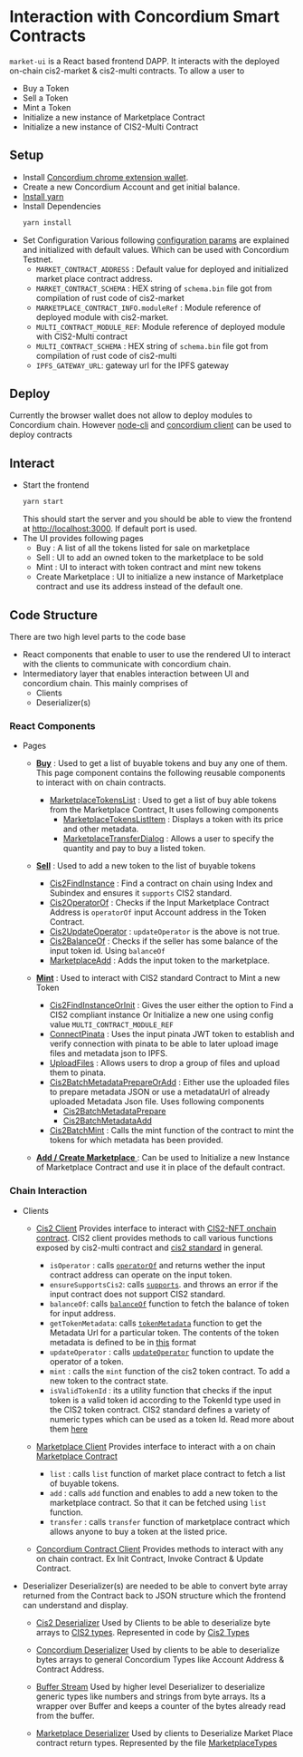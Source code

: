 # Interaction with Concordium Smart Contracts

`market-ui` is a React based frontend DAPP. It interacts with the deployed on-chain cis2-market & cis2-multi contracts. To allow a user to

- Buy a Token
- Sell a Token
- Mint a Token
- Initialize a new instance of Marketplace Contract
- Initialize a new instance of CIS2-Multi Contract

## Setup

- Install [Concordium chrome extension wallet](https://github.com/Concordium/concordium-browser-wallet/tree/main/packages/browser-wallet).
- Create a new Concordium Account and get initial balance.
- [Install yarn](https://classic.yarnpkg.com/lang/en/docs/install/#debian-stable)
- Install Dependencies
  ```bash
  yarn install
  ```
- Set Configuration
  Various following [configuration params](./src/Constants.ts) are explained and initialized with default values. Which can be used with Concordium Testnet.
  - `MARKET_CONTRACT_ADDRESS` : Default value for deployed and initialized market place contract address.
  - `MARKET_CONTRACT_SCHEMA` : HEX string of `schema.bin` file got from compilation of rust code of cis2-market
  - `MARKETPLACE_CONTRACT_INFO.moduleRef` : Module reference of deployed module with cis2-market.
  - `MULTI_CONTRACT_MODULE_REF`: Module reference of deployed module with CIS2-Multi contract
  - `MULTI_CONTRACT_SCHEMA` : HEX string of `schema.bin` file got from compilation of rust code of cis2-multi
  - `IPFS_GATEWAY_URL`: gateway url for the IPFS gateway

## Deploy

Currently the browser wallet does not allow to deploy modules to Concordium chain. However [node-cli](https://github.com/chainorders/concordium-contracts-node-cli) and [concordium client](https://github.com/chainorders/concordium-contracts/tree/main/concordium-client) can be used to deploy contracts

## Interact

- Start the frontend
  ```bash
  yarn start
  ```
  This should start the server and you should be able to view the frontend at [http://localhost:3000](http://localhost:3000). If default port is used.
- The UI provides following pages
  - Buy : A list of all the tokens listed for sale on marketplace
  - Sell : UI to add an owned token to the marketplace to be sold
  - Mint : UI to interact with token contract and mint new tokens
  - Create Marketplace : UI to initialize a new instance of Marketplace contract and use its address instead of the default one.

## Code Structure

There are two high level parts to the code base

- React components that enable to user to use the rendered UI to interact with the clients to communicate with concordium chain.
- Intermediatory layer that enables interaction between UI and concordium chain. This mainly comprises of
  - Clients
  - Deserializer(s)

### React Components

- Pages

  - [**Buy**](./src/pages/BuyPage.tsx) :
    Used to get a list of buyable tokens and buy any one of them. This page component contains the following reusable components to interact with on chain contracts.

    - [MarketplaceTokensList](./src/components/MarketplaceTokensList.tsx) : Used to get a list of buy able tokens from the Marketplace Contract, It uses following components
      - [MarketplaceTokensListItem](./src/components/MarketplaceTokensListItem.tsx) : Displays a token with its price and other metadata.
      - [MarketplaceTransferDialog](./src/components/MarketplaceTransferDialog.tsx) : Allows a user to specify the quantity and pay to buy a listed token.

  - [**Sell**](./src/pages/SellPage.tsx) :
    Used to add a new token to the list of buyable tokens

    - [Cis2FindInstance](./src/components/Cis2FindInstance.tsx) : Find a contract on chain using Index and Subindex and ensures it `supports` CIS2 standard.
    - [Cis2OperatorOf](./src/components/Cis2OperatorOf.tsx) : Checks if the Input Marketplace Contract Address is `operatorOf` input Account address in the Token Contract.
    - [Cis2UpdateOperator](./src/components/Cis2UpdateOperator.tsx) : `updateOperator` is the above is not true.
    - [Cis2BalanceOf](./src/components/Cis2BalanceOf.tsx) : Checks if the seller has some balance of the input token id. Using `balanceOf`
    - [MarketplaceAdd](./src/components/MarketplaceAdd.tsx) : Adds the input token to the marketplace.

  - [**Mint**](./src/pages/MintPage.tsx) :
    Used to interact with CIS2 standard Contract to Mint a new Token

    - [Cis2FindInstanceOrInit](./src/components/Cis2FindInstanceOrInit.tsx) : Gives the user either the option to Find a CIS2 compliant instance Or Initialize a new one using config value `MULTI_CONTRACT_MODULE_REF`
    - [ConnectPinata](./src/components/ConnectPinata.tsx) : Uses the input pinata JWT token to establish and verify connection with pinata to be able to later upload image files and metadata json to IPFS.
    - [UploadFiles](./src/components/ui/UploadFiles.tsx) : Allows users to drop a group of files and upload them to pinata.
    - [Cis2BatchMetadataPrepareOrAdd](./src/components/Cis2BatchMetadataPrepareOrAdd.tsx) : Either use the uploaded files to prepare metadata JSON or use a metadataUrl of already uploaded Metadata Json file. Uses following components
      - [Cis2BatchMetadataPrepare](./src/components/Cis2BatchMetadataPrepare.tsx)
      - [Cis2BatchMetadataAdd](./src/components/Cis2BatchMetadataAdd.tsx)
    - [Cis2BatchMint](./src/components/Cis2BatchMint.tsx) : Calls the mint function of the contract to mint the tokens for which metadata has been provided.

  - [**Add / Create Marketplace** ](./src/pages/ContractFindInstanceOrInit.tsx) :
    Can be used to Initialize a new Instance of Marketplace Contract and use it in place of the default contract.

### Chain Interaction

- Clients

  - [Cis2 Client](./src/models/Cis2Client.ts)
    Provides interface to interact with [CIS2-NFT onchain contract](https://proposals.concordium.software/CIS/cis-2.html).
    CIS2 client provides methods to call various functions exposed by cis2-multi contract and [cis2 standard](https://proposals.concordium.software/CIS/cis-2.html) in general.

    - `isOperator` : calls [`operatorOf`](https://proposals.concordium.software/CIS/cis-2.html#operatorof) and returns wether the input contract address can operate on the input token.
    - `ensureSupportsCis2`: calls [`supports`](https://proposals.concordium.software/CIS/cis-0.html#supports). and throws an error if the input contract does not support CIS2 standard.
    - `balanceOf`: calls [`balanceOf`](https://proposals.concordium.software/CIS/cis-2.html#balanceof) function to fetch the balance of token for input address.
    - `getTokenMetadata`: calls [`tokenMetadata`](https://proposals.concordium.software/CIS/cis-2.html#tokenmetadata) function to get the Metadata Url for a particular token. The contents of the token metadata is defined to be in [this](https://proposals.concordium.software/CIS/cis-2.html#example-token-metadata-fungible) format
    - `updateOperator` : calls [`updateOperator`](https://proposals.concordium.software/CIS/cis-2.html#updateoperator) function to update the operator of a token.
    - `mint` : calls the `mint` function of the cis2 token contract. To add a new token to the contract state.
    - `isValidTokenId` : its a utility function that checks if the input token is a valid token id according to the TokenId type used in the CIS2 token contract. CIS2 standard defines a variety of numeric types which can be used as a token Id. Read more about them [here](https://proposals.concordium.software/CIS/cis-2.html#tokenid)

  - [Marketplace Client](./src/models/Cis2Client.ts)
    Provides interface to interact with a on chain [Marketplace Contract](../cis2-market/)

    - `list` : calls `list` function of market place contract to fetch a list of buyable tokens.
    - `add` : calls `add` function and enables to add a new token to the marketplace contract. So that it can be fetched using `list` function.
    - `transfer` : calls `transfer` function of marketplace contract which allows anyone to buy a token at the listed price.

  - [Concordium Contract Client](./src/models/ConcordiumContractClient.ts)
    Provides methods to interact with any on chain contract. Ex Init Contract, Invoke Contract & Update Contract.

- Deserializer
  Deserializer(s) are needed to be able to convert byte array returned from the Contract back to JSON structure which the frontend can understand and display.

  - [Cis2 Deserializer](./src/models/Cis2Deserializer.ts)
    Used by Clients to be able to deserialize byte arrays to [CIS2 types](https://proposals.concordium.software/CIS/cis-2.html#general-types-and-serialization). Represented in code by [Cis2 Types](./src/models/Cis2Types.ts)

  - [Concordium Deserializer](./src/models/ConcordiumDeserializer.ts)
    Used by clients to be able to deserialize bytes arrays to general Concordium Types like Account Address & Contract Address.

  - [Buffer Stream](./src/models/BufferStream.ts)
    Used by higher level Deserializer to deserialize generic types like numbers and strings from byte arrays. Its a wrapper over Buffer and keeps a counter of the bytes already read from the buffer.

  - [Marketplace Deserializer](./src/models/MarketplaceDeserializer.ts)
    Used by clients to Deserialize Market Place contract return types. Represented by the file [MarketplaceTypes](./src/models/MarketplaceTypes.ts)
